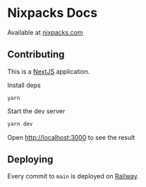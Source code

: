 # Nixpacks Docs

Available at [nixpacks.com](https://nixpacks.com)

## Contributing

This is a [NextJS](https://nextjs.org/) application.

Install deps

```
yarn
```

Start the dev server

```bash
yarn dev
```

Open [http://localhost:3000](http://localhost:3000) to see the result

## Deploying

Every commit to `main` is deployed on [Railway](https://railway.app).
